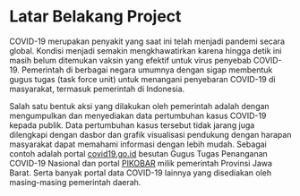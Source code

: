 # Latar Belakang Project

COVID-19 merupakan penyakit yang saat ini telah menjadi pandemi secara global. Kondisi menjadi semakin mengkhawatirkan karena hingga detik ini masih belum ditemukan vaksin yang efektif untuk virus penyebab COVID-19. Pemerintah di berbagai negara umumnya dengan sigap membentuk gugus tugas (task force unit) untuk menangani penyebaran COVID-19 di masyarakat, termasuk pemerintah di Indonesia.

Salah satu bentuk aksi yang dilakukan oleh pemerintah adalah dengan mengumpulkan dan menyediakan data pertumbuhan kasus COVID-19 kepada publik. Data pertumbuhan kasus tersebut tidak jarang juga dilengkapi dengan dasbor dan grafik visualisasi pendukung dengan harapan masyarakat dapat memahami informasi dengan lebih mudah. Sebagai contoh adalah portal [covid19.go.id](https://covid19.go.id/id/peta-sebaran) besutan Gugus Tugas Penanganan COVID-19 Nasional dan portal [PIKOBAR](https://pikobar.jabarprov.go.id/data) milik pemerintah Provinsi Jawa Barat. Serta banyak portal data COVID-19 lainnya yang disediakan oleh masing-masing pemerintah daerah.
